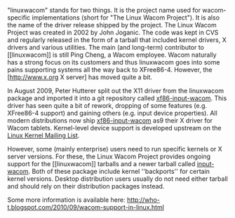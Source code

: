"linuxwacom" stands for two things. It is the project name used for wacom-specific implementations (short for "The Linux Wacom Project"). It is also the name of the driver release shipped by the project. The Linux Wacom Project was created in 2002 by John Joganic. The code was kept in CVS and regularly released in the form of a tarball that included kernel drivers, X drivers and various utilities.
The main (and long-term) contributor to [[linuxwacom]] is still Ping Cheng, a Wacom employee. Wacom naturally has a strong focus on its customers and thus linuxwacom goes into some pains supporting systems all the way back to XFree86-4. However, the [http://www.x.org X server] has moved quite a bit.

In August 2009, Peter Hutterer split out the X11 driver from the linuxwacom package and imported it into a git repository called [xf86-input-wacom](https://github.com/linuxwacom/xf86-input-wacom). This driver has seen quite a bit of rework, dropping of some features (e.g. XFree86-4 support) and gaining others (e.g. input device properties). All modern distributions now ship [xf86-input-wacom](https://github.com/linuxwacom/xf86-input-wacom) as9 their X driver for Wacom tablets. Kernel-level device support is developed upstream on the [Linux Kernel Mailing List](http://lkml.org).

However, some (mainly enterprise) users need to run specific kernels or X server versions. For these, the Linux Wacom Project provides ongoing support for the [[linuxwacom]] tarballs and a newer tarball called [input-wacom](https://github.com/linuxwacom/input-wacom). Both of these package include kernel ''backports'' for certain kernel versions. Desktop distribution users usually do not need either tarball and should rely on their distribution packages instead.


Some more information is available here: http://who-t.blogspot.com/2010/09/wacom-support-in-linux.html